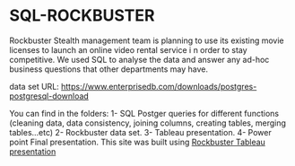 # SQL-ROCKBUSTER
Rockbuster Stealth management team is planning to use its existing movie licenses to
launch an online video rental service i n order to stay competitive. We used SQL to analyse the data and answer any ad-hoc business questions that other departments may have.

data set URL: https://www.enterprisedb.com/downloads/postgres-postgresql-download

You can find in the folders:
1- SQL Postger queries for different functions (cleaning data, data consistency, joining columns, creating tables, merging tables…etc)
2- Rockbuster data set.
3- Tableau presentation. 
4- Power point Final presentation.
This site was built using [Rockbuster Tableau presentation](https://public.tableau.com/app/profile/ghaleb.ju/viz/presentation-Ruckbuster3last/Story1?publish=yes)
